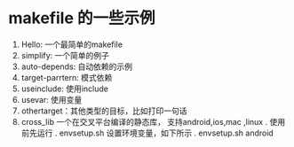 # makefile 的一些示例 #

1. Hello: 一个最简单的makefile
2. simplify: 一个简单的例子
3. auto-depends: 自动依赖的示例
4. target-parrtern: 模式依赖
5. useinclude: 使用include 
6. usevar: 使用变量
7. othertarget：其他类型的目标，比如打印一句话
8. cross_lib 一个在交叉平台编译的静态库， 支持android,ios,mac ,linux . 使用前先运行 . envsetup.sh 设置环境变量，如下所示
	. envsetup.sh android
